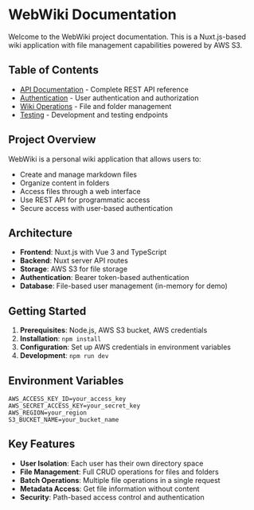 # WebWiki Documentation

Welcome to the WebWiki project documentation. This is a Nuxt.js-based wiki application with file management capabilities powered by AWS S3.

## Table of Contents

- [API Documentation](./api/README.md) - Complete REST API reference
- [Authentication](./api/authentication.md) - User authentication and authorization
- [Wiki Operations](./api/wiki.md) - File and folder management
- [Testing](./api/testing.md) - Development and testing endpoints

## Project Overview

WebWiki is a personal wiki application that allows users to:

- Create and manage markdown files
- Organize content in folders
- Access files through a web interface
- Use REST API for programmatic access
- Secure access with user-based authentication

## Architecture

- **Frontend**: Nuxt.js with Vue 3 and TypeScript
- **Backend**: Nuxt server API routes
- **Storage**: AWS S3 for file storage
- **Authentication**: Bearer token-based authentication
- **Database**: File-based user management (in-memory for demo)

## Getting Started

1. **Prerequisites**: Node.js, AWS S3 bucket, AWS credentials
2. **Installation**: `npm install`
3. **Configuration**: Set up AWS credentials in environment variables
4. **Development**: `npm run dev`

## Environment Variables

```env
AWS_ACCESS_KEY_ID=your_access_key
AWS_SECRET_ACCESS_KEY=your_secret_key
AWS_REGION=your_region
S3_BUCKET_NAME=your_bucket_name
```

## Key Features

- **User Isolation**: Each user has their own directory space
- **File Management**: Full CRUD operations for files and folders
- **Batch Operations**: Multiple file operations in a single request
- **Metadata Access**: Get file information without content
- **Security**: Path-based access control and authentication